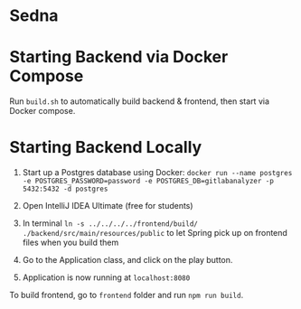 # Sedna

# Starting Backend via Docker Compose

Run `build.sh` to automatically build backend & frontend, then start via Docker compose.

# Starting Backend Locally

1. Start up a Postgres database using Docker: `docker run --name postgres -e POSTGRES_PASSWORD=password -e POSTGRES_DB=gitlabanalyzer -p 5432:5432 -d postgres`

2. Open IntelliJ IDEA Ultimate (free for students)

3. In terminal `ln -s ../../../../frontend/build/ ./backend/src/main/resources/public` to let Spring pick up on frontend files when you build them

3. Go to the Application class, and click on the play button.

4. Application is now running at `localhost:8080`

To build frontend, go to `frontend` folder and run `npm run build`.